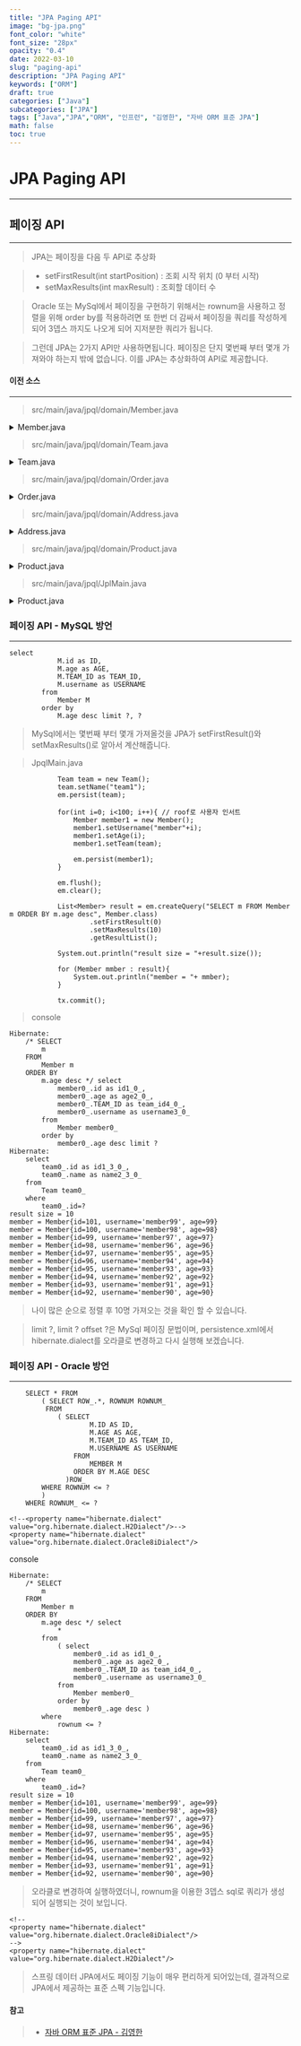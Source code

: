 ```yaml
---
title: "JPA Paging API"
image: "bg-jpa.png"
font_color: "white"
font_size: "28px"
opacity: "0.4"
date: 2022-03-10
slug: "paging-api"
description: "JPA Paging API"	
keywords: ["ORM"]
draft: true
categories: ["Java"]
subcategories: ["JPA"]
tags: ["Java","JPA","ORM", "인프런", "김영한", "자바 ORM 표준 JPA"]
math: false
toc: true
---
```


# JPA Paging API
-------------------------------------

## 페이징 API
----------------------------------------------
> JPA는 페이징을 다음 두 API로 추상화

> - setFirstResult(int startPosition) : 조회 시작 위치
(0 부터 시작)
> - setMaxResults(int maxResult) : 조회할 데이터 수

> Oracle 또는 MySql에서 페이징을 구현하기 위해서는 rownum을 사용하고 정렬을 위해 order by를 적용하려면 또 한번 더 감싸서 페이징을 쿼리를 작성하게 되어 3뎁스 까지도 나오게 되어 지저분한 쿼리가 됩니다. 

> 그런데 JPA는 2가지 API만 사용하면됩니다. 페이징은 단지 몇번째 부터 몇개 가져와야 하는지 밖에 없습니다. 이를 JPA는 추상화하여 API로 제공합니다. 


#### 이전 소스
---------------------

> src/main/java/jpql/domain/Member.java

<details title="펼치기/숨기기">
 	<summary> Member.java </summary>

	package jpql.domain;
	
	import javax.persistence.*;
	
	
	@Entity
	public class Member {
	
	    public Member(){
	    }
	
	    @Id @GeneratedValue
	    private Long id;
	
	    private String username;
	
	    private int age;
	
	    @ManyToOne
	    @JoinColumn(name = "TEAM_ID")
	    private Team team = new Team();
	
	    public Long getId() {
	        return id;
	    }
	
	    public void setId(Long id) {
	        this.id = id;
	    }
	
	    public String getUsername() {
	        return username;
	    }
	
	    public void setUsername(String username) {
	        this.username = username;
	    }
	
	    public int getAge() {
	        return age;
	    }
	
	    public void setAge(int age) {
	        this.age = age;
	    }
	
	    public jpql.domain.Team getTeam() {
	        return team;
	    }
	
	    public void setTeam(jpql.domain.Team team) {
	        this.team = team;
	    }
	    
	    @Override
	    public String toString() {
	        return "Member{" +
	                "id=" + id +
	                ", username='" + username + '\'' +
	                ", age=" + age +
	                '}';
	    }
	}
	
</details>


> src/main/java/jpql/domain/Team.java


<details title="펼치기/숨기기">
 	<summary> Team.java </summary>
 
	package jpql.domain;
	
	import javax.persistence.*;
	import java.util.ArrayList;
	import java.util.List;
	
	
	@Entity
	public class Team {
	
	    public Team() {
	    }
	
	    @Id @GeneratedValue
	    private Long id;
	
	    private String name;
	
	    @OneToMany(mappedBy = "team")
	    private List<Member> members = new ArrayList<>();
	
	    public Long getId() {
	        return id;
	    }
	
	    public void setId(Long id) {
	        this.id = id;
	    }
	
	    public String getName() {
	        return name;
	    }
	
	    public void setName(String name) {
	        this.name = name;
	    }
	
	    public List<Member> getMembers() {
	        return members;
	    }
	
	    public void setMembers(List<Member> members) {
	        this.members = members;
	    }
	}
 	
</details> 	


> src/main/java/jpql/domain/Order.java

<details title="펼치기/숨기기">
 	<summary> Order.java </summary>
 	
	package jpql.domain;
	
	import javax.persistence.*;
	
	@Entity
	@Table(name = "ORDERS") //ORDER 가 예약어라 ORDERS로 테이블 명칭 지정
	public class Order {
	    public Order() {
	    }
	
	    @Id @GeneratedValue
	    private Long id;
	
	    private int orderAmount;
	
	    @Embedded
	    private Address orderAddress;
	
	    @ManyToOne
	    @JoinColumn(name = "PRODUCT_ID")
	    private Product product;
	
	    public Long getId() {
	        return id;
	    }
	
	    public void setId(Long id) {
	        this.id = id;
	    }
	
	    public int getOrderAmount() {
	        return orderAmount;
	    }
	
	    public void setOrderAmount(int orderAmount) {
	        this.orderAmount = orderAmount;
	    }
	
	    public Address getOrderAddress() {
	        return orderAddress;
	    }
	
	    public void setOrderAddress(Address orderAddress) {
	        this.orderAddress = orderAddress;
	    }
	
	    public Product getProduct() {
	        return product;
	    }
	
	    public void setProduct(Product product) {
	        this.product = product;
	    }
	}
 	
</details> 


> src/main/java/jpql/domain/Address.java

<details title="펼치기/숨기기">
 	<summary> Address.java </summary>

	package jpql.domain;
	
	import javax.persistence.Embeddable;
	import java.util.Objects;
	
	@Embeddable
	public class Address {
	    private String city;
	    private String street;
	    private String zipcode;
	
	    public String getCity() {
	        return city;
	    }
	
	    private void setCity(String city) {
	        this.city = city;
	    }
	
	    public String getStreet() {
	        return street;
	    }
	
	    private void setStreet(String street) {
	        this.street = street;
	    }
	
	    public String getZipcode() {
	        return zipcode;
	    }
	
	    private void setZipcode(String zipcode) {
	        this.zipcode = zipcode;
	    }
	
	    @Override
	    public boolean equals(Object o) {
	        if (this == o) return true;
	        if (!(o instanceof Address)) return false;
	        Address address = (Address) o;
	        return Objects.equals(getCity(), address.getCity()) && Objects.equals(getStreet(), address.getStreet()) && Objects.equals(getZipcode(), address.getZipcode());
	    }
	
	    @Override
	    public int hashCode() {
	        return Objects.hash(getCity(), getStreet(), getZipcode());
	    }
	
	}
</details> 

> src/main/java/jpql/domain/Product.java


<details title="펼치기/숨기기">
 	<summary> Product.java </summary>
 	
	package jpql.domain;
	
	import javax.persistence.Column;
	import javax.persistence.Entity;
	import javax.persistence.GeneratedValue;
	import javax.persistence.Id;
	
	@Entity
	public class Product {
	    public Product() {
	    }
	
	    @Id @GeneratedValue
	    private Long id;
	
	    private String name;
	
	    private int price;
	
	    private int stockAmount;
	
	    public Long getId() {
	        return id;
	    }
	
	    public void setId(Long id) {
	        this.id = id;
	    }
	
	    public String getName() {
	        return name;
	    }
	
	    public void setName(String name) {
	        this.name = name;
	    }
	
	    public int getPrice() {
	        return price;
	    }
	
	    public void setPrice(int price) {
	        this.price = price;
	    }
	
	    public int getStockAmount() {
	        return stockAmount;
	    }
	
	    public void setStockAmount(int stockAmount) {
	        this.stockAmount = stockAmount;
	    }
	} 	
</details> 
 	

> src/main/java/jpql/JplMain.java

<details title="펼치기/숨기기">
 	<summary> Product.java </summary>

	package jpql;
	
	import jpql.domain.*;
	
	import javax.persistence.EntityManager;
	import javax.persistence.EntityManagerFactory;
	import javax.persistence.EntityTransaction;
	import javax.persistence.Persistence;
	
	public class JpqlMain {
	    //psvm 단축키로 생성 가능
	    public static void main(String[] args) {
	        EntityManagerFactory emf = Persistence.createEntityManagerFactory("jpql");
	        EntityManager em = emf.createEntityManager();
	        EntityTransaction tx = em.getTransaction();
	
	        tx.begin(); // [트랜잭션] 시작
	
	        try{
			
	
	        }catch (Exception e){
	            e.printStackTrace();
	            tx.rollback();
	        }finally {
	            em.close();
	        }
	        emf.close();
	    }
	
	}
</details> 


### 페이징 API - MySQL 방언
------------------------------

```
select
            M.id as ID,
            M.age as AGE,
            M.TEAM_ID as TEAM_ID,
            M.username as USERNAME 
        from
            Member M 
        order by
            M.age desc limit ?, ? 
```

> MySql에서는 몇번째 부터 몇개 가져올것을 JPA가 setFirstResult()와 setMaxResults()로 알아서 계산해줍니다.

> JpqlMain.java

```
            Team team = new Team();
            team.setName("team1");
            em.persist(team);

            for(int i=0; i<100; i++){ // roof로 사용자 인서트
                Member member1 = new Member();
                member1.setUsername("member"+i);
                member1.setAge(i);
                member1.setTeam(team);

                em.persist(member1);
            }

            em.flush();
            em.clear();

            List<Member> result = em.createQuery("SELECT m FROM Member m ORDER BY m.age desc", Member.class)
                    .setFirstResult(0)
                    .setMaxResults(10)
                    .getResultList();

            System.out.println("result size = "+result.size());

            for (Member mmber : result){
                System.out.println("member = "+ mmber);
            }

            tx.commit();
```

> console 

```
Hibernate: 
    /* SELECT
        m 
    FROM
        Member m 
    ORDER BY
        m.age desc */ select
            member0_.id as id1_0_,
            member0_.age as age2_0_,
            member0_.TEAM_ID as team_id4_0_,
            member0_.username as username3_0_ 
        from
            Member member0_ 
        order by
            member0_.age desc limit ?
Hibernate: 
    select
        team0_.id as id1_3_0_,
        team0_.name as name2_3_0_ 
    from
        Team team0_ 
    where
        team0_.id=?
result size = 10
member = Member{id=101, username='member99', age=99}
member = Member{id=100, username='member98', age=98}
member = Member{id=99, username='member97', age=97}
member = Member{id=98, username='member96', age=96}
member = Member{id=97, username='member95', age=95}
member = Member{id=96, username='member94', age=94}
member = Member{id=95, username='member93', age=93}
member = Member{id=94, username='member92', age=92}
member = Member{id=93, username='member91', age=91}
member = Member{id=92, username='member90', age=90}

```

> 나이 많은 순으로 정렬 후 10명 가져오는 것을 확인 할 수 있습니다.

> limit ?, limit ? offset ?은 MySql 페이징 문법이며, persistence.xml에서 hibernate.dialect를 오라클로 변경하고 다시 실행해 보겠습니다. 


### 페이징 API - Oracle 방언
------------------------------

```
	SELECT * FROM
	    ( SELECT ROW_.*, ROWNUM ROWNUM_ 
	     FROM
	     	( SELECT
	                M.ID AS ID,
	                M.AGE AS AGE,
	                M.TEAM_ID AS TEAM_ID,
	                M.USERNAME AS USERNAME 
	            FROM
	                MEMBER M 
	            ORDER BY M.AGE DESC 
	          )ROW_ 
		WHERE ROWNUM <= ?
	    )
	WHERE ROWNUM_ <= ?
```


```
<!--<property name="hibernate.dialect" value="org.hibernate.dialect.H2Dialect"/>-->
<property name="hibernate.dialect" value="org.hibernate.dialect.Oracle8iDialect"/>

```

console

```
Hibernate: 
    /* SELECT
        m 
    FROM
        Member m 
    ORDER BY
        m.age desc */ select
            * 
        from
            ( select
                member0_.id as id1_0_,
                member0_.age as age2_0_,
                member0_.TEAM_ID as team_id4_0_,
                member0_.username as username3_0_ 
            from
                Member member0_ 
            order by
                member0_.age desc ) 
        where
            rownum <= ?
Hibernate: 
    select
        team0_.id as id1_3_0_,
        team0_.name as name2_3_0_ 
    from
        Team team0_ 
    where
        team0_.id=?
result size = 10
member = Member{id=101, username='member99', age=99}
member = Member{id=100, username='member98', age=98}
member = Member{id=99, username='member97', age=97}
member = Member{id=98, username='member96', age=96}
member = Member{id=97, username='member95', age=95}
member = Member{id=96, username='member94', age=94}
member = Member{id=95, username='member93', age=93}
member = Member{id=94, username='member92', age=92}
member = Member{id=93, username='member91', age=91}
member = Member{id=92, username='member90', age=90}

```

> 오라클로 변경하여 실행하였더니, rownum을 이용한 3뎁스 sql로 쿼리가 생성되어 실행되는 것이 보입니다.

```
<!--
<property name="hibernate.dialect" value="org.hibernate.dialect.Oracle8iDialect"/>
-->
<property name="hibernate.dialect" value="org.hibernate.dialect.H2Dialect"/>
```
> 스프링 데이터 JPA에서도 페이징 기능이 매우 편리하게 되어있는데, 
결과적으로 JPA에서 제공하는 표준 스펙 기능입니다. 

#### 참고
> - <a href="https://www.inflearn.com/course/ORM-JPA-Basic">자바 ORM 표준 JPA - 김영한</a>